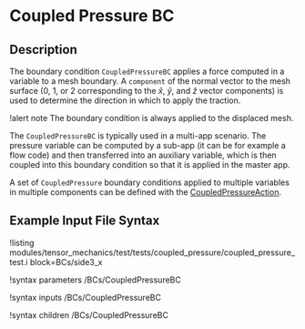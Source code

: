 # Coupled Pressure BC

## Description

The boundary condition `CoupledPressureBC` applies a force computed in a variable to a mesh boundary.
A `component` of the normal vector to the mesh surface (0, 1, or 2 corresponding to the $\hat{x}$, $\hat{y}$, and $\hat{z}$ vector components) is used to determine the direction in which to apply the traction.

!alert note
The boundary condition is always applied to the displaced mesh.

The `CoupledPressureBC` is typically used in a multi-app scenario.
The pressure variable can be computed by a sub-app (it can be for example a flow code) and then transferred into an auxiliary variable, which is then coupled into this boundary condition so that it is applied in the master app.

A set of `CoupledPressure` boundary conditions applied to multiple variables in multiple components can be defined with the [CoupledPressureAction](/BCs/CoupledPressure/CoupledPressureAction.md).

## Example Input File Syntax

!listing modules/tensor_mechanics/test/tests/coupled_pressure/coupled_pressure_test.i block=BCs/side3_x

!syntax parameters /BCs/CoupledPressureBC

!syntax inputs /BCs/CoupledPressureBC

!syntax children /BCs/CoupledPressureBC
